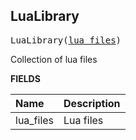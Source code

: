 <!-- Generated with Stardoc: http://skydoc.bazel.build -->



<a id="LuaLibrary"></a>

## LuaLibrary

<pre>
LuaLibrary(<a href="#LuaLibrary-lua_files">lua_files</a>)
</pre>

Collection of lua files

**FIELDS**


| Name  | Description |
| :------------- | :------------- |
| <a id="LuaLibrary-lua_files"></a>lua_files |  Lua files    |


